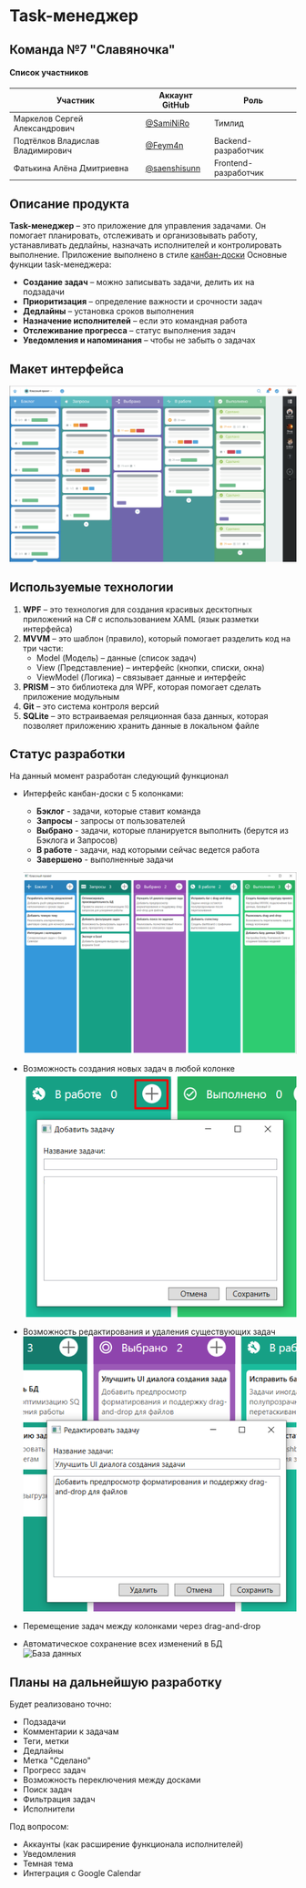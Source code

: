 # Task-менеджер
## Команда №7 "Славяночка"
#### Список участников

| Участник                         | Аккаунт GitHub                                 | Роль                 |
| -------------------------------- | ---------------------------------------------- | -------------------- |
| Маркелов Сергей Александрович    | [@SamiNiRo](https://github.com/SamiNiRo)       | Тимлид               |
| Подтёлков Владислав Владимирович | [@Feym4n](https://github.com/Feym4n)           | Backend-разработчик  |
| Фатькина Алёна Дмитриевна        | [@saenshisunn](https://github.com/saenshisunn) | Frontend-разработчик |
## Описание продукта
**Task-менеджер** – это приложение для управления задачами. Он помогает планировать, отслеживать и организовывать работу, устанавливать дедлайны, назначать исполнителей и контролировать выполнение. Приложение выполнено в стиле [канбан-доски](https://ru.wikipedia.org/wiki/%D0%9A%D0%B0%D0%BD%D0%B1%D0%B0%D0%BD-%D0%B4%D0%BE%D1%81%D0%BA%D0%B0)
Основные функции task-менеджера:
- **Создание задач** – можно записывать задачи, делить их на подзадачи
- **Приоритизация** – определение важности и срочности задач
- **Дедлайны** – установка сроков выполнения
- **Назначение исполнителей** – если это командная работа
- **Отслеживание прогресса** – статус выполнения задач
- **Уведомления и напоминания** – чтобы не забыть о задачах
## Макет интерфейса
![Макет интерфейса](/Pictures/01.%20Макет%20интерфейса.png)
## Используемые технологии
1. **WPF** – это технология для создания красивых десктопных приложений на C# с использованием XAML (язык разметки интерфейса)
2. **MVVM** – это шаблон (правило), который помогает разделить код на три части:
	- Model (Модель) – данные (список задач)
	- View (Представление) – интерфейс (кнопки, списки, окна)
	- ViewModel (Логика) – связывает данные и интерфейс
3. **PRISM** – это библиотека для WPF, которая помогает сделать приложение модульным
4. **Git** – это система контроля версий
5. **SQLite** – это встраиваемая реляционная база данных, которая позволяет приложению хранить данные в локальном файле
## Статус разработки
На данный момент разработан следующий функционал
- Интерфейс канбан-доски с 5 колонками: 
	- **Бэклог** - задачи, которые ставит команда
	- **Запросы** - запросы от пользователей
	- **Выбрано** - задачи, которые планируется выполнить (берутся из Бэклога и Запросов)
	- **В работе** - задачи, над которыми сейчас ведется работа
	- **Завершено** - выполненные задачи
	  
	![Интерфейс](/Pictures/02.%20Интерфейс.png)
- Возможность создания новых задач в любой колонке  
	![Создание задач](/Pictures/03.%20Создание%20задач.png)
- Возможность редактирования и удаления существующих задач  
	![Редактирование задач](/Pictures/04.%20Редактирование%20задач.png)
- Перемещение задач между колонками через drag-and-drop
- Автоматическое сохранение всех изменений в БД  
	![База данных](../Pictures/05.%20База%20данных.png)
## Планы на дальнейшую разработку
Будет реализовано точно:
- Подзадачи
- Комментарии к задачам
- Теги, метки
- Дедлайны
- Метка "Сделано"
- Прогресс задач
- Возможность переключения между досками
- Поиск задач
- Фильтрация задач
- Исполнители
  
Под вопросом:
- Аккаунты (как расширение функционала исполнителей)
- Уведомления
- Темная тема
- Интеграция с Google Calendar